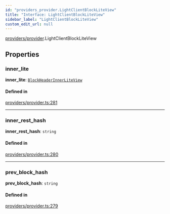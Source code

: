 ```yaml
---
id: "providers_provider.LightClientBlockLiteView"
title: "Interface: LightClientBlockLiteView"
sidebar_label: "LightClientBlockLiteView"
custom_edit_url: null
---
```


[providers/provider](../modules/providers_provider.md).LightClientBlockLiteView

## Properties

### inner\_lite

 **inner\_lite**: [`BlockHeaderInnerLiteView`](providers_provider.BlockHeaderInnerLiteView.md)

#### Defined in

[providers/provider.ts:281](https://github.com/near/near-api-js/blob/ecc6fa8f/packages/near-api-js/src/providers/provider.ts#L281)

___

### inner\_rest\_hash

 **inner\_rest\_hash**: `string`

#### Defined in

[providers/provider.ts:280](https://github.com/near/near-api-js/blob/ecc6fa8f/packages/near-api-js/src/providers/provider.ts#L280)

___

### prev\_block\_hash

 **prev\_block\_hash**: `string`

#### Defined in

[providers/provider.ts:279](https://github.com/near/near-api-js/blob/ecc6fa8f/packages/near-api-js/src/providers/provider.ts#L279)
